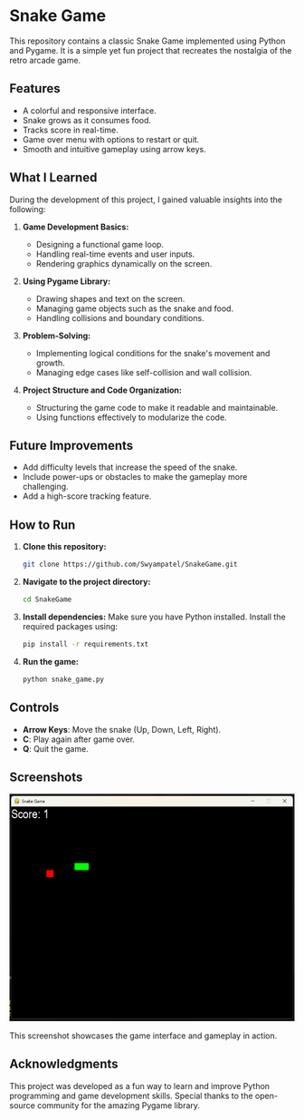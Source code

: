 # Snake Game

This repository contains a classic Snake Game implemented using Python and Pygame. It is a simple yet fun project that recreates the nostalgia of the retro arcade game. 

## Features
- A colorful and responsive interface.
- Snake grows as it consumes food.
- Tracks score in real-time.
- Game over menu with options to restart or quit.
- Smooth and intuitive gameplay using arrow keys.

## What I Learned

During the development of this project, I gained valuable insights into the following:

1. **Game Development Basics:**
   - Designing a functional game loop.
   - Handling real-time events and user inputs.
   - Rendering graphics dynamically on the screen.

2. **Using Pygame Library:**
   - Drawing shapes and text on the screen.
   - Managing game objects such as the snake and food.
   - Handling collisions and boundary conditions.

3. **Problem-Solving:**
   - Implementing logical conditions for the snake's movement and growth.
   - Managing edge cases like self-collision and wall collision.

4. **Project Structure and Code Organization:**
   - Structuring the game code to make it readable and maintainable.
   - Using functions effectively to modularize the code.

## Future Improvements
- Add difficulty levels that increase the speed of the snake.
- Include power-ups or obstacles to make the gameplay more challenging.
- Add a high-score tracking feature.


## How to Run

1. **Clone this repository:**
   ```bash
   git clone https://github.com/Swyampatel/SnakeGame.git
   ```
2. **Navigate to the project directory:**
   ```bash
   cd SnakeGame
   ```
3. **Install dependencies:**
   Make sure you have Python installed. Install the required packages using:
   ```bash
   pip install -r requirements.txt
   ```
4. **Run the game:**
   ```bash
   python snake_game.py
   ```

## Controls
- **Arrow Keys**: Move the snake (Up, Down, Left, Right).
- **C**: Play again after game over.
- **Q**: Quit the game.

## Screenshots
![Snake Game Screenshot](image.png)

This screenshot showcases the game interface and gameplay in action.

## Acknowledgments
This project was developed as a fun way to learn and improve Python programming and game development skills. Special thanks to the open-source community for the amazing Pygame library.


